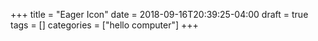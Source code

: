 +++
title = "Eager Icon"
date = 2018-09-16T20:39:25-04:00
draft = true
tags = []
categories = ["hello computer"]
+++
